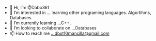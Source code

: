 - 👋 Hi, I’m @Dabo361
- 👀 I’m interested in ... learning other programing languages. Algortihms, Databases.
- 🌱 I’m currently learning ...C++. 
- 💞️ I’m looking to collaborate on ...Databases 
- 📫 How to reach me ...dbot10mancilla@gmail.com

<!---
Dabo361/Dabo361 is a ✨ special ✨ repository because its `README.md` (this file) appears on your GitHub profile.
You can click the Preview link to take a look at your changes.
--->
